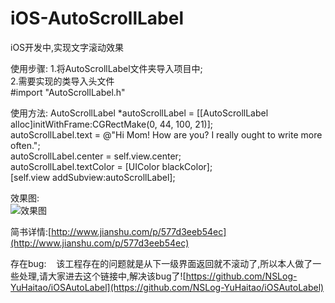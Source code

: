 # iOS-AutoScrollLabel

iOS开发中,实现文字滚动效果

使用步骤:
1.将AutoScrollLabel文件夹导入项目中;</br>
2.需要实现的类导入头文件</br>
#import "AutoScrollLabel.h"

使用方法:
AutoScrollLabel *autoScrollLabel = [[AutoScrollLabel alloc]initWithFrame:CGRectMake(0, 44, 100, 21)];</br>
autoScrollLabel.text = @"Hi Mom!  How are you?  I really ought to write more often.";</br>
autoScrollLabel.center = self.view.center;</br>
autoScrollLabel.textColor = [UIColor blackColor];</br>
[self.view addSubview:autoScrollLabel];

效果图:</br>
![效果图](https://github.com/NSLog-YuHaitao/iOS-AutoScrollLabel/blob/master/AutoScrollLabel.gif)

简书详情:[http://www.jianshu.com/p/577d3eeb54ec](http://www.jianshu.com/p/577d3eeb54ec)

存在bug:
    该工程存在的问题就是从下一级界面返回就不滚动了,所以本人做了一些处理,请大家进去这个链接中,解决该bug了![https://github.com/NSLog-YuHaitao/iOSAutoLabel](https://github.com/NSLog-YuHaitao/iOSAutoLabel)
